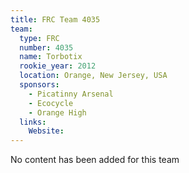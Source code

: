 ```yaml
---
title: FRC Team 4035
team:
  type: FRC
  number: 4035
  name: Torbotix
  rookie_year: 2012
  location: Orange, New Jersey, USA
  sponsors:
    - Picatinny Arsenal
    - Ecocycle
    - Orange High
  links:
    Website: 
---
```

No content has been added for this team